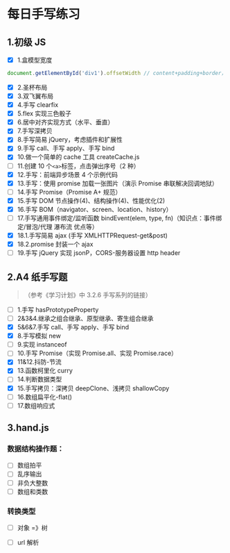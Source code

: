 # 每日手写练习

## 1.初级 JS

- [x] 1.盒模型宽度

```js
document.getElementById('div1').offsetWidth // content+padding+border，不包括margin
```

- [x] 2.圣杯布局
- [x] 3.双飞翼布局
- [x] 4.手写 clearfix
- [x] 5.flex 实现三色骰子
- [x] 6.居中对齐实现方式（水平、垂直）
- [x] 7.手写深拷贝
- [x] 8.手写简易 jQuery，考虑插件和扩展性
- [x] 9.手写 call、手写 apply、手写 bind
- [x] 10.做一个简单的 cache 工具 createCache.js
- [ ] 11.创建 10 个`<a>`标签，点击弹出序号（2 种）
- [x] 12.手写：前端异步场景 4 个示例代码
- [x] 13.手写：使用 promise 加载一张图片（演示 Promise 串联解决回调地狱）
- [ ] 14.手写 Promise（Promise A+ 规范）
- [x] 15.手写 DOM 节点操作(4)、结构操作(4)、性能优化(2)
- [x] 16.手写 BOM（navigator、screen、location、history）
- [ ] 17.手写通用事件绑定/监听函数 bindEvent(elem, type, fn)（知识点：事件绑定/冒泡/代理 瀑布流 优点等）
- [x] 18.1.手写简易 ajax (手写 XMLHTTPRequest-get&post)
- [x] 18.2.promise 封装一个 ajax
- [ ] 19.手写 jQuery 实现 jsonP，CORS-服务器设置 http header

## 2.A4 纸手写题

> （参考《学习计划》中 3.2.6 手写系列的链接）

- [ ] 1.手写 hasPrototypeProperty
- [ ] 2&3&4.继承之组合继承、原型继承、寄生组合继承
- [x] 5&6&7.手写 call、手写 apply、手写 bind
- [x] 8.手写模拟 new
- [ ] 9.实现 instanceof
- [ ] 10.手写 Promise（实现 Promise.all、实现 Promise.race）
- [x] 11&12.抖防-节流
- [x] 13.函数柯里化 curry
- [ ] 14.判断数据类型
- [x] 15.手写拷贝：深拷贝 deepClone、浅拷贝 shallowCopy
- [ ] 16.数组扁平化-flat()
- [ ] 17.数组响应式

## 3.hand.js

### 数据结构操作题：

- [ ] 数组拍平
- [ ] 乱序输出
- [ ] 非负大整数
- [ ] 数组和类数

### 转换类型

- [ ] 对象 =》树

- [ ] url 解析

